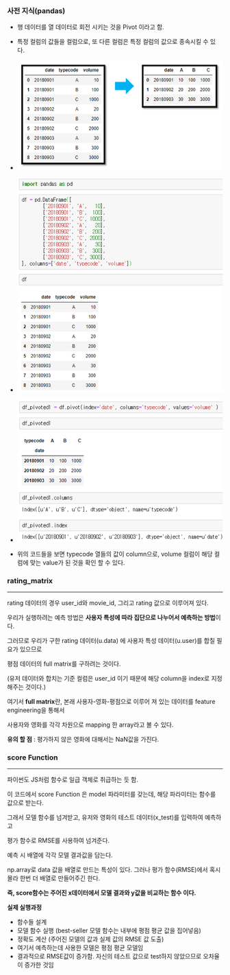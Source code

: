 

### 사전 지식(pandas)



- 행 데이터를 열 데이터로 회전 시키는 것을 Pivot 이라고 함.
- 특정 컬럼의 값들을 컬럼으로, 또 다른 컬럼은 특정 컬럼의 값으로 종속시킬 수 있다.

- ![](./img/01.png)
- ![](./img/02.png)
- ![](./img/03.png)

- 위의 코드들을 보면 typecode 열들의 값이 column으로, volume 컬럼이 해당 컬럼에 맞는 value가 된 것을 확인 할 수 있다.



### rating_matrix

---

rating 데이터의 경우 user_id와 movie_id, 그리고 rating 값으로 이루어져 있다.

우리가 실행하려는 예측 방법은 **사용자 특성에 따라 집단으로 나누어서 예측하는 방법**이다.

그러므로 우리가 구한 rating 데이터(u.data) 에 사용자 특성 데이터(u.user)를 합칠 필요가 있으므로

평점 데이터의 full matrix를 구하려는 것이다.

(유저 데이터와 합치는 기준 컬럼은 user_id 이기 때문에 해당 column을 index로 지정해주는 것이다.)

여기서 **full matrix**란, 본래 사용자-영화-평점으로 이루어 져 있는 데이터를 feature engineering을 통해서

사용자와 영화를 각각 차원으로 mapping 한 array라고 볼 수 있다.

**유의 할 점** : 평가하지 않은 영화에 대해서는 NaN값을 가진다.



### score Function

---

파이썬도 JS처럼 함수로 일급 객체로 취급하는 듯 함.

이 코드에서 score Function 은 model 파라미터를 갖는데, 해당 파라미터는 함수를 값으로 받는다.

그래서 모델 함수를 넘겨받고, 유저와 영화의 테스트 데이터(x_test)를 입력하여 예측하고

평가 함수로 RMSE를 사용하여 넘겨준다.

예측 시 배열에 각각 모델 결과값을 담는다.

np.array로 data 값을 배열로 만드는 특성이 있다. 그러나 평가 함수(RMSE)에서 혹시 몰라 한번 더 배열로 만들어주긴 한다.

**즉, score함수는 주어진 x데이터에서 모델 결과와 y값을 비교하는 함수 이다.**



**실제 실행과정**

- 함수들 설계
- 모델 함수 실행  (best-seller 모델 함수는 내부에 평점 평균 값을 집어넣음)
- 정확도 계산 (주어진 모델의 값과 실제 값의 RMSE 값 도출)
- 여기서 예측하는데 사용한 모델은 평점 평균 모델임
- 결과적으로 RMSE값이 증가함. 자신의 테스트 값으로 test하지 않았으므로 오차율이 증가한 것임